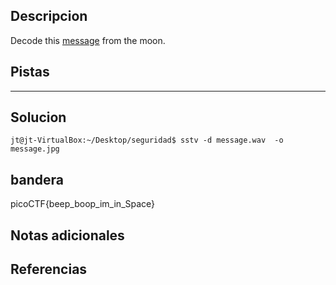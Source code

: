 ## Descripcion
Decode this [message](https://jupiter.challenges.picoctf.org/static/d6fcea5e3c6433680ea4f914e24fab61/message.wav) from the moon.

## Pistas 
****** 
## Solucion
```
jt@jt-VirtualBox:~/Desktop/seguridad$ sstv -d message.wav  -o  message.jpg 

```
## bandera
picoCTF{beep_boop_im_in_Space}

## Notas adicionales 

## Referencias